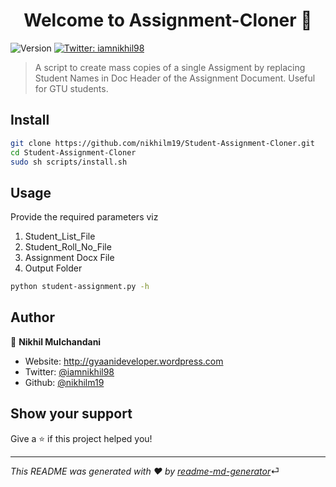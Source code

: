 <h1 align="center">Welcome to Assignment-Cloner 👋</h1>
<p>
  <img alt="Version" src="https://img.shields.io/badge/version-1.0.0-blue.svg?cacheSeconds=2592000" />
  <a href="https://twitter.com/iamnikhil98" target="_blank">
    <img alt="Twitter: iamnikhil98" src="https://img.shields.io/twitter/follow/iamnikhil98.svg?style=social" />
  </a>
</p>

> A script to create mass copies of a single Assigment by replacing Student Names in Doc Header of the Assignment Document. Useful for GTU students.

## Install

```sh
git clone https://github.com/nikhilm19/Student-Assignment-Cloner.git
cd Student-Assignment-Cloner
sudo sh scripts/install.sh
```

## Usage

Provide the required parameters viz 
1) Student_List_File 
2) Student_Roll_No_File
2) Assignment Docx File
3) Output Folder
```sh
python student-assignment.py -h
```


## Author

👤 **Nikhil Mulchandani**

* Website: http://gyaanideveloper.wordpress.com
* Twitter: [@iamnikhil98](https://twitter.com/iamnikhil98)
* Github: [@nikhilm19](https://github.com/nikhilm19)

## Show your support

Give a ⭐️ if this project helped you!

***
_This README was generated with ❤️ by [readme-md-generator](https://github.com/kefranabg/readme-md-generator)_⏎ 
